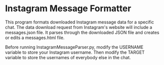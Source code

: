 # Instagram Message Formatter

This program formats downloaded Instagram message data for a specific chat. The data download request from Instagram's website will include a messages.json file.
It parses through the downloaded JSON file and creates or edits a messages.html file.  
  
Before running InstagramMessageParser.py, modify the USERNAME variable to store your Instagram username. Then modify the TARGET variable to store the usernames of everybody else in the chat.
